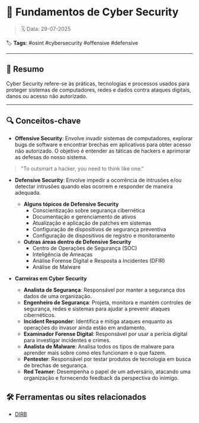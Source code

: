 # 🧠 Fundamentos de Cyber Security

> 🗓️ Data: 29-07-2025

🏷️ **Tags**: #osint #cybersecurity #offensive #defensive

---

## 📌 Resumo

Cyber Security refere-se às práticas, tecnologias e processos usados para proteger sistemas de computadores, redes e dados contra ataques digitais, danos ou acesso não autorizado.

---

## 🔍 Conceitos-chave

- **Offensive Security**: Envolve invadir sistemas de computadores, explorar bugs de software e encontrar brechas em aplicativos para obter acesso não autorizado. O objetivo é entender as táticas de hackers e aprimorar as defesas do nosso sistema.
  
> "To outsmart a hacker, you need to think like one."

- **Defensive Security**: Envolve impedir a ocorrência de intrusões e/ou detectar intrusões quando elas ocorrem e responder de maneira adequada.
  - **Alguns tópicos de Defensive Security**
    - Conscientização sobre segurança cibernética
    - Documentação e gerenciamento de ativos
    - Atualização e aplicação de patches em sistemas
    - Configuração de dispositivos de segurança preventiva
    - Configuração de dispositivos de registro e monitoramento
  - **Outras áreas dentro de Defensive Security**
    - Centro de Operações de Segurança (SOC)
    - Inteligência de Ameaças
    - Análise Forense Digital e Resposta a Incidentes (DFIR)
    - Análise de Malware

- **Carreiras em Cyber Security**
  - **Analista de Segurança**: Responsável por manter a segurança dos dados de uma organização.
  - **Engenheiro de Segurança**: Projeta, monitora e mantém controles de segurança, redes e sistemas para ajudar a prevenir ataques cibernéticos.
  - **Incident Responder**: Identifica e mitiga ataques enquanto as operações do invasor ainda estão em andamento.
  - **Examinador Forense Digital**: Responsável por usar a perícia digital para investigar incidentes e crimes.
  - **Analista de Malware**: Analisa todos os tipos de malware para aprender mais sobre como eles funcionam e o que fazem.
  - **Pentester**: Responsável por testar produtos de tecnologia em busca de brechas de segurança.
  - **Red Teamer**: Desempenha o papel de um adversário, atacando uma organização e fornecendo feedback da perspectiva do inimigo.

## 🛠️ Ferramentas ou sites relacionados

- [DIRB](/tools/dirb.md)
